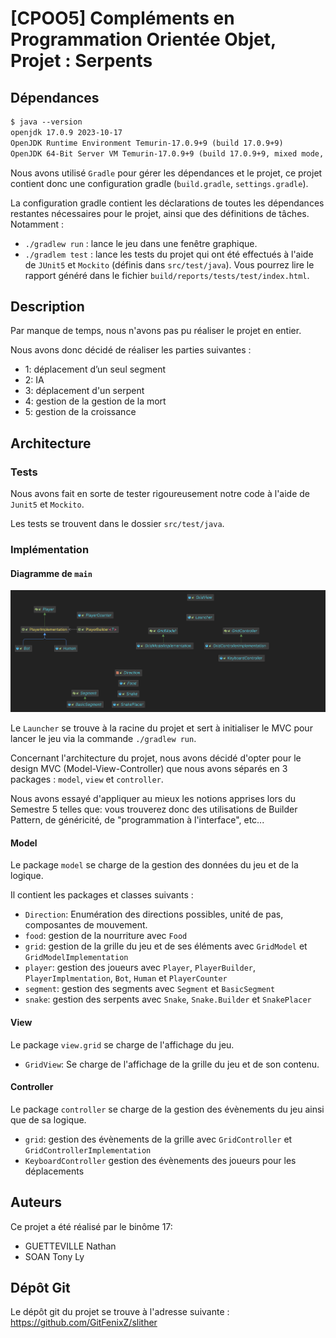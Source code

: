 # [CPOO5] Compléments en Programmation Orientée Objet, Projet : Serpents

## Dépendances

```txt
$ java --version
openjdk 17.0.9 2023-10-17
OpenJDK Runtime Environment Temurin-17.0.9+9 (build 17.0.9+9)
OpenJDK 64-Bit Server VM Temurin-17.0.9+9 (build 17.0.9+9, mixed mode, sharing)
```

Nous avons utilisé `Gradle` pour gérer les dépendances et le projet, ce projet contient donc une configuration gradle (`build.gradle`, `settings.gradle`).

La configuration gradle contient les déclarations de toutes les dépendances restantes nécessaires pour le projet, ainsi que des définitions de tâches. Notamment :

- `./gradlew run` : lance le jeu dans une fenêtre graphique.
- `./gradlem test` : lance les tests du projet qui ont été effectués à l'aide de `JUnit5` et `Mockito` (définis dans `src/test/java`). Vous pourrez lire le rapport généré dans le fichier `build/reports/tests/test/index.html`.

## Description

Par manque de temps, nous n'avons pas pu réaliser le projet en entier.

Nous avons donc décidé de réaliser les parties suivantes :
- 1: déplacement d’un seul segment
- 2: IA
- 3: déplacement d'un serpent
- 4: gestion de la gestion de la mort
- 5: gestion de la croissance

## Architecture

### Tests

Nous avons fait en sorte de tester rigoureusement notre code à l'aide de `Junit5` et `Mockito`.

Les tests se trouvent dans le dossier `src/test/java`.

### Implémentation

#### Diagramme de `main`

![Diagramme de main](./doc/main_diagram.png)

Le `Launcher` se trouve à la racine du projet et sert à initialiser le MVC pour lancer le jeu via la commande `./gradlew run`.

Concernant l'architecture du projet, nous avons décidé d'opter pour le design MVC (Model-View-Controller) que nous avons séparés en 3 packages : `model`, `view` et `controller`.

Nous avons essayé d'appliquer au mieux les notions apprises lors du Semestre 5 telles que:
vous trouverez donc des utilisations de Builder Pattern, de généricité, de "programmation à l'interface", etc...

#### Model

Le package `model` se charge de la gestion des données du jeu et de la logique.

Il contient les packages et classes suivants :

- `Direction`: Enumération des directions possibles, unité de pas, composantes de mouvement.
- `food`: gestion de la nourriture avec `Food`
- `grid`: gestion de la grille du jeu et de ses éléments avec `GridModel` et `GridModelImplementation`
- `player`: gestion des joueurs avec `Player`, `PlayerBuilder`, `PlayerImplmentation`, `Bot`, `Human` et `PlayerCounter`
- `segment`: gestion des segments avec `Segment` et `BasicSegment`
- `snake`: gestion des serpents avec `Snake`, `Snake.Builder` et `SnakePlacer`
 
#### View

Le package `view.grid` se charge de l'affichage du jeu.

- `GridView`: Se charge de l'affichage de la grille du jeu et de son contenu.

#### Controller

Le package `controller` se charge de la gestion des évènements du jeu ainsi que de sa logique.

- `grid`: gestion des évènements de la grille avec `GridController` et `GridControllerImplementation`
- `KeyboardController` gestion des évènements des joueurs pour les déplacements

## Auteurs

Ce projet a été réalisé par le binôme 17:
- GUETTEVILLE Nathan
- SOAN Tony Ly
 
## Dépôt Git

Le dépôt git du projet se trouve à l'adresse suivante : https://github.com/GitFenixZ/slither